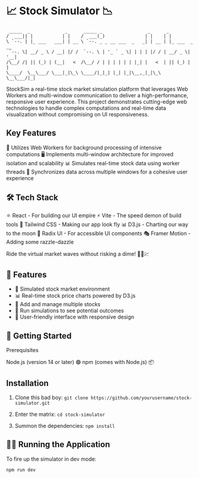# 📈 Stock Simulator 📉

```ascii
 _____  _             _      _____ _                 _      _
/  ___|| |           | |    /  ___(_)               | |    | |
\ `--. | |_ ___   ___| | __ \ `--. _ _ __ ___  _   _| | __ | |_ ___  _ __
 `--. \| __/ _ \ / __| |/ /  `--. \ | '_ ` _ \| | | | |/ / | __/ _ \| '__|
/\__/ /| || (_) | (__|   <  /\__/ / | | | | | | |_| |   <  | || (_) | |
\____/  \__\___/ \___|_|\_\ \____/|_|_| |_| |_|\__,_|_|\_\  \__\___/|_|
```

StockSim a real-time stock market simulation platform that leverages Web Workers and multi-window communication to deliver a high-performance, responsive user experience. This project demonstrates cutting-edge web technologies to handle complex computations and real-time data visualization without compromising on UI responsiveness.

## Key Features

🚀 Utilizes Web Workers for background processing of intensive computations
🖥️ Implements multi-window architecture for improved isolation and scalability
📊 Simulates real-time stock data using worker threads
🔄 Synchronizes data across multiple windows for a cohesive user experience

## 🛠️ Tech Stack

⚛️ React - For building our UI empire
⚡ Vite - The speed demon of build tools
🎨 Tailwind CSS - Making our app look fly
📊 D3.js - Charting our way to the moon
🧰 Radix UI - For accessible UI components
🎭 Framer Motion - Adding some razzle-dazzle

Ride the virtual market waves without risking a dime! 🏄‍♂️💹

## 🌟 Features

 - 🚀 Simulated stock market environment
 - 📊 Real-time stock price charts powered by D3.js
 - 🔄 Add and manage multiple stocks
 - 🎲 Run simulations to see potential outcomes
 - 📱 User-friendly interface with responsive design


 ## 🏁 Getting Started

 Prerequisites

Node.js (version 14 or later) 🟢
npm (comes with Node.js) 📦


## Installation

1. Clone this bad boy:
```git clone https://github.com/yourusername/stock-simulator.git```


2. Enter the matrix:
```cd stock-simulator```

3. Summon the dependencies:
```npm install```


## 🏃‍♂️ Running the Application

To fire up the simulator in dev mode:

```npm run dev```


